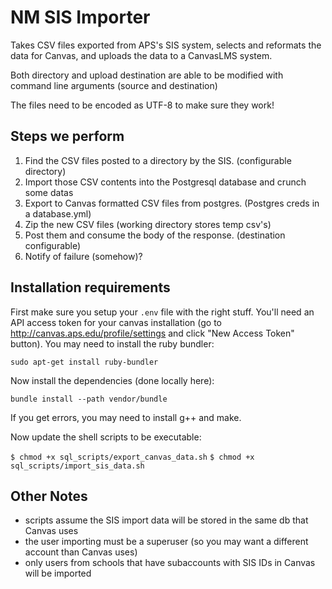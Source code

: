 # NM SIS Importer

Takes CSV files exported from APS's SIS system, selects and reformats the
data for Canvas, and uploads the data to a CanvasLMS system.

Both directory and upload destination are able to be modified with command line
arguments (source and destination)

The files need to be encoded as UTF-8 to make sure they work!

## Steps we perform

1. Find the CSV files posted to a directory by the SIS. (configurable directory)
2. Import those CSV contents into the Postgresql database and crunch some datas
3. Export to Canvas formatted CSV files from postgres. (Postgres creds in a database.yml)
4. Zip the new CSV files (working directory stores temp csv's)
5. Post them and consume the body of the response. (destination configurable)
6. Notify of failure (somehow)?

## Installation requirements

First make sure you setup your `.env` file with the right stuff. You'll need an API access token for your canvas installation (go to http://canvas.aps.edu/profile/settings and click "New Access Token" button). You may need to install the ruby bundler:

`sudo apt-get install ruby-bundler`

Now install the dependencies (done locally here):

`bundle install --path vendor/bundle`

If you get errors, you may need to install g++ and make.

Now update the shell scripts to be executable:

`$ chmod +x sql_scripts/export_canvas_data.sh`
`$ chmod +x sql_scripts/import_sis_data.sh`

## Other Notes

 * scripts assume the SIS import data will be stored in the same db that Canvas uses
 * the user importing must be a superuser (so you may want a different account than Canvas uses)
 * only users from schools that have subaccounts with SIS IDs in Canvas will be imported


